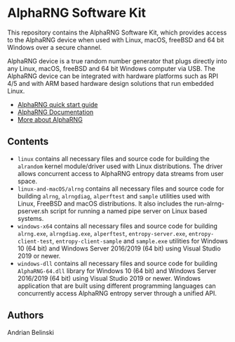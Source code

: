 # AlphaRNG Software Kit

This repository contains the AlphaRNG Software Kit, which provides access to the AlphaRNG device when used with Linux, macOS, freeBSD and 64 bit Windows
over a secure channel.

AlphaRNG device is a true random number generator that plugs directly into any Linux, macOS, freeBSD and 64 bit Windows computer via USB. 
The AlphaRNG device can be integrated with hardware platforms such as RPI 4/5 and with ARM based hardware design solutions that run embedded Linux.

* [AlphaRNG quick start guide](https://tectrolabs.com/docs/alpharng/quick-start/)
* [AlphaRNG Documentation](https://tectrolabs.com/docs/alpharng/)
* [More about AlphaRNG](https://tectrolabs.com/alpharng/)

## Contents

* `linux` contains all necessary files and source code for building the `alrandom` kernel module/driver used with Linux distributions. The driver allows concurrent access to AlphaRNG entropy data streams from user space.
* `linux-and-macOS/alrng` contains all necessary files and source code for building `alrng`, `alrngdiag`, `alperftest` and `sample` utilities used with Linux, FreeBSD and macOS distributions. It also includes the run-alrng-pserver.sh script for running a named pipe server on Linux based systems.
* `windows-x64` contains all necessary files and source code for building `alrng.exe`, `alrngdiag.exe`, `alperftest`, `entropy-server.exe`, `entropy-client-test`, `entropy-client-sample` and `sample.exe` utilities for Windows 10 (64 bit) and Windows Server 2016/2019 (64 bit) using Visual Studio 2019 or newer.
* `windows-dll` contains all necessary files and source code for building `AlphaRNG-64.dll` library for Windows 10 (64 bit) and Windows Server 2016/2019 (64 bit) using Visual Studio 2019 or newer. Windows application that are built using different programming languages can concurrently access AlphaRNG entropy server through a unified API.



## Authors

Andrian Belinski 
